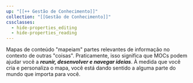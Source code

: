 ```yaml
---
up: "[[++ Gestão de Conhecimento]]"
collection: "[[Gestão de Conhecimento]]"
cssclasses:
  - hide-properties_editing
  - hide-properties_reading
---
```

Mapas de conteúdo "mapeiam" partes relevantes de informação no contexto de outras "coisas". Praticamente, isso significa que MOCs podem ajudar você a ***reunir, desenvolver e navegar ideias***. À medida que você cria e personaliza o mapa, você está dando sentido a alguma parte do mundo que importa para você.  

